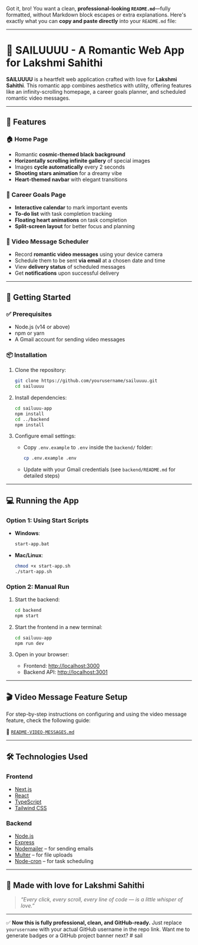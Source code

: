 Got it, bro! You want a clean, **professional-looking `README.md`**—fully formatted, without Markdown block escapes or extra explanations. Here's exactly what you can **copy and paste directly** into your `README.md` file:

---

# 💖 SAILUUUU - A Romantic Web App for Lakshmi Sahithi

**SAILUUUU** is a heartfelt web application crafted with love for **Lakshmi Sahithi**. This romantic app combines aesthetics with utility, offering features like an infinity-scrolling homepage, a career goals planner, and scheduled romantic video messages.

---

## 🌟 Features

### 🏠 Home Page

* Romantic **cosmic-themed black background**
* **Horizontally scrolling infinite gallery** of special images
* Images **cycle automatically** every 2 seconds
* **Shooting stars animation** for a dreamy vibe
* **Heart-themed navbar** with elegant transitions

### 🎯 Career Goals Page

* **Interactive calendar** to mark important events
* **To-do list** with task completion tracking
* **Floating heart animations** on task completion
* **Split-screen layout** for better focus and planning

### 🎥 Video Message Scheduler

* Record **romantic video messages** using your device camera
* Schedule them to be sent **via email** at a chosen date and time
* View **delivery status** of scheduled messages
* Get **notifications** upon successful delivery

---

## 🚀 Getting Started

### ✅ Prerequisites

* Node.js (v14 or above)
* npm or yarn
* A Gmail account for sending video messages

### 📦 Installation

1. Clone the repository:

   ```bash
   git clone https://github.com/yourusername/sailuuuu.git
   cd sailuuuu
   ```

2. Install dependencies:

   ```bash
   cd sailuuu-app
   npm install
   cd ../backend
   npm install
   ```

3. Configure email settings:

   * Copy `.env.example` to `.env` inside the `backend/` folder:

     ```bash
     cp .env.example .env
     ```
   * Update with your Gmail credentials (see `backend/README.md` for detailed steps)

---

## 💻 Running the App

### Option 1: Using Start Scripts

* **Windows**:

  ```bash
  start-app.bat
  ```

* **Mac/Linux**:

  ```bash
  chmod +x start-app.sh
  ./start-app.sh
  ```

### Option 2: Manual Run

1. Start the backend:

   ```bash
   cd backend
   npm start
   ```

2. Start the frontend in a new terminal:

   ```bash
   cd sailuuu-app
   npm run dev
   ```

3. Open in your browser:

   * Frontend: [http://localhost:3000](http://localhost:3000)
   * Backend API: [http://localhost:3001](http://localhost:3001)

---

## 🎬 Video Message Feature Setup

For step-by-step instructions on configuring and using the video message feature, check the following guide:

📄 [`README-VIDEO-MESSAGES.md`](sailuuu-app/README-VIDEO-MESSAGES.md)

---

## 🛠️ Technologies Used

### Frontend

* [Next.js](https://nextjs.org/)
* [React](https://reactjs.org/)
* [TypeScript](https://www.typescriptlang.org/)
* [Tailwind CSS](https://tailwindcss.com/)

### Backend

* [Node.js](https://nodejs.org/)
* [Express](https://expressjs.com/)
* [Nodemailer](https://nodemailer.com/) – for sending emails
* [Multer](https://github.com/expressjs/multer) – for file uploads
* [Node-cron](https://www.npmjs.com/package/node-cron) – for task scheduling

---

## 💌 Made with love for Lakshmi Sahithi

> *“Every click, every scroll, every line of code — is a little whisper of love.”*

---

✅ **Now this is fully professional, clean, and GitHub-ready.** Just replace `yourusername` with your actual GitHub username in the repo link. Want me to generate badges or a GitHub project banner next?
#   s a i l  
 